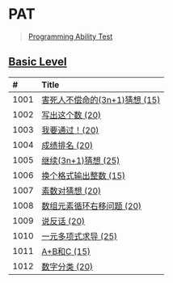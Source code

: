 # PAT
> [Programming Ability Test](https://www.patest.cn/)

## [Basic Level](https://www.patest.cn/contests/pat-b-practise)
| #    | Title                                    |
| :--- | :--------------------------------------- |
| 1001 | [害死人不偿命的(3n+1)猜想 (15)][1001]       |
| 1002 | [写出这个数 (20)][1002]                    |
| 1003 | [我要通过！(20)][1003]                     |
| 1004 | [成绩排名 (20)][1004]                      |
| 1005 | [继续(3n+1)猜想 (25)][1005]                |
| 1006 | [换个格式输出整数 (15)][1006]               |
| 1007 | [素数对猜想 (20)][1007]                    |
| 1008 | [数组元素循环右移问题 (20)][1008]            |
| 1009 | [说反话 (20)][1009]                        |
| 1010 | [一元多项式求导 (25)][1010]                 |
| 1011 | [A+B和C (15)][1011]                       |
| 1012 | [数字分类 (20)][1012]                      |

[1001]: https://github.com/taryn2016/coding/blob/master/PAT/1001/README.md
[1002]: https://github.com/taryn2016/coding/blob/master/PAT/1002/README.md
[1003]: https://github.com/taryn2016/coding/blob/master/PAT/1003/README.md
[1004]: https://github.com/taryn2016/coding/blob/master/PAT/1004/README.md
[1005]: https://github.com/taryn2016/coding/blob/master/PAT/1005/README.md
[1006]: https://github.com/taryn2016/coding/blob/master/PAT/1006/README.md
[1007]: https://github.com/taryn2016/coding/blob/master/PAT/1007/README.md
[1008]: https://github.com/taryn2016/coding/blob/master/PAT/1008/README.md
[1009]: https://github.com/taryn2016/coding/blob/master/PAT/1009/README.md
[1010]: https://github.com/taryn2016/coding/blob/master/PAT/1010/README.md
[1011]: https://github.com/taryn2016/coding/blob/master/PAT/1011/README.md
[1012]: https://github.com/taryn2016/coding/blob/master/PAT/1012/README.md
